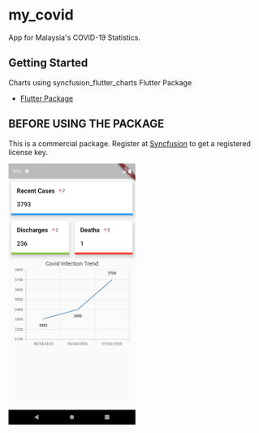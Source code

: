 # my_covid

App for Malaysia's COVID-19 Statistics.

## Getting Started

Charts using syncfusion_flutter_charts Flutter Package

- [Flutter Package](https://pub.dev/packages/syncfusion_flutter_charts#-readme-tab-)

## BEFORE USING THE PACKAGE

This is a commercial package. Register at [Syncfusion](https://www.syncfusion.com/flutter-widgets/flutter-charts) to get a registered license key.

<img src="screenshots/screen2.png" width="250">